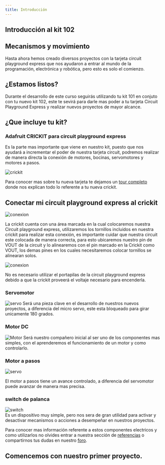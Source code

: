 ```yaml
---
title: Introducción 
---
```


## Introducción al kit 102
## Mecanismos y movimiento 

Hasta ahora hemos creado diversos proyectos con la tarjeta circuit playground express que nos ayudaron a entrar al mundo de la programación, electrónica y robótica, pero esto es solo el comienzo.

## ¿Estamos listos?

Durante el desarrollo de este curso seguirás utilizando tu kit 101 en conjuto con tu nuevo kit 102, este te sevirá para darle mas poder a tu tarjeta Circuit Playground Express y realizar nuevos proyectos de mayor alcance.

## ¿Que incluye tu kit?
### Adafruit CRICKIT para circuit playground express
Es la parte mas importante que viene en nuestro kit, puesto que nos ayudará a incrementar el poder de nuestra tarjeta circuit, podremos realizar de manera directa la conexión de motores, bocinas, servomotores y motores a pasos.

![crickit]({{site.baseurl}}/img/crickit.JPG)

Para conocer mas sobre tu nueva tarjeta te dejamos un [tour completo](https://learn.adafruit.com/adafruit-crickit-creative-robotic-interactive-construction-kit/crickit-tour) donde nos explican todo lo referente a tu nueva crickit.

## Conectar mi circuit playground express al crickit

![conexion]({{site.baseurl}}/img/conexion.JPG)

La crickit cuenta con una área marcada en la cual colocaremos nuestra Circuit playground express, utilizaremos los tornillos incluidos en nuestra crickit para realizar esta conexión, es importante cuidar que nuestra circuit este colocada de manera correcta, para esto ubicaremos nuestro pin de VOUT de la circuit y lo alinearemos con el pin marcado en la Crickit como VOUT, los demas pines en los cuales necesitaremos colocar tornillos se alinearan solos.

![conexion]({{site.baseurl}}/img/fijada.JPG)

No es necesario utilizar el portapilas de la circuit playground express debido a que la crickit proveerá el voltaje necesario para encenderla.

### Servomotor

![servo]({{site.baseurl}}/img/servo.jpg)
Será una pieza clave en el desarrollo de nuestros nuevos proyectos, a diferencia del micro servo, este esta bloqueado para girar unicamente 180 grados.

### Motor DC

![Motor]({{site.baseurl}}/img/motordc.jpg)
Será nuestro compañero inicial al ser uno de los componentes mas simples, con el aprenderemos el funcionamiento de un motor y como controlarlo.

### Motor a pasos

![servo]({{site.baseurl}}/img/motorpasos.jpg)

El motor a pasos tiene un avance controlado, a diferencia del servomotor puede avanzar de manera mas precisa.

### switch de palanca
![switch]({{site.baseurl}}/img/switch.JPG) <br/>
Es un dispositivo muy simple, pero nos sera de gran utilidad para activar y desactivar mecanismos o acciones a desempeñar en nuestros proyectos.

Para conocer mas información referente a estos componentes electricos y como utilizarlos no olvides entrar a nuestra sección de [referencias](http://learn.makercademy.com/modules/referencias/Proyectos/) o compartirnos tus dudas en nuestro [foro](http://makermex.com/forum/makercademy-124).

## Comencemos con nuestro primer proyecto.

